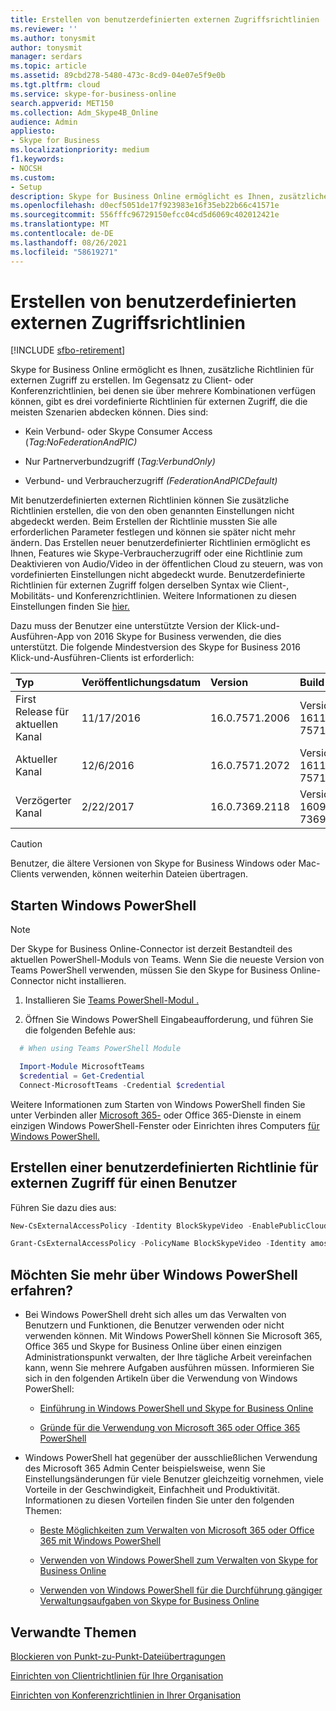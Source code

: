 ```yaml
---
title: Erstellen von benutzerdefinierten externen Zugriffsrichtlinien
ms.reviewer: ''
ms.author: tonysmit
author: tonysmit
manager: serdars
ms.topic: article
ms.assetid: 89cbd278-5480-473c-8cd9-04e07e5f9e0b
ms.tgt.pltfrm: cloud
ms.service: skype-for-business-online
search.appverid: MET150
ms.collection: Adm_Skype4B_Online
audience: Admin
appliesto:
- Skype for Business
ms.localizationpriority: medium
f1.keywords:
- NOCSH
ms.custom:
- Setup
description: Skype for Business Online ermöglicht es Ihnen, zusätzliche Richtlinien für externen Zugriff zu erstellen. Im Gegensatz zu Client- oder Konferenzrichtlinien, bei denen sie über mehrere Kombinationen verfügen können, gibt es drei vordefinierte Richtlinien für externen Zugriff, die die meisten Szenarien abdecken können.
ms.openlocfilehash: d0ecf5051de17f923983e16f35eb22b66c41571e
ms.sourcegitcommit: 556fffc96729150efcc04cd5d6069c402012421e
ms.translationtype: MT
ms.contentlocale: de-DE
ms.lasthandoff: 08/26/2021
ms.locfileid: "58619271"
---
```

# <a name="create-custom-external-access-policies"></a>Erstellen von benutzerdefinierten externen Zugriffsrichtlinien

[!INCLUDE [sfbo-retirement](../../Hub/includes/sfbo-retirement.md)]

Skype for Business Online ermöglicht es Ihnen, zusätzliche Richtlinien für externen Zugriff zu erstellen. Im Gegensatz zu Client- oder Konferenzrichtlinien, bei denen sie über mehrere Kombinationen verfügen können, gibt es drei vordefinierte Richtlinien für externen Zugriff, die die meisten Szenarien abdecken können. Dies sind:
  
- Kein Verbund- oder Skype Consumer Access (_Tag:NoFederationAndPIC)_
    
- Nur Partnerverbundzugriff (_Tag:VerbundOnly)_
    
- Verbund- und Verbraucherzugriff _(FederationAndPICDefault)_
    
Mit benutzerdefinierten externen Richtlinien können Sie zusätzliche Richtlinien erstellen, die von den oben genannten Einstellungen nicht abgedeckt werden. Beim Erstellen der Richtlinie mussten Sie alle erforderlichen Parameter festlegen und können sie später nicht mehr ändern. Das Erstellen neuer benutzerdefinierter Richtlinien ermöglicht es Ihnen, Features wie Skype-Verbraucherzugriff oder eine Richtlinie zum Deaktivieren von Audio/Video in der öffentlichen Cloud zu steuern, was von vordefinierten Einstellungen nicht abgedeckt wurde. Benutzerdefinierte Richtlinien für externen Zugriff folgen derselben Syntax wie Client-, Mobilitäts- und Konferenzrichtlinien. Weitere Informationen zu diesen Einstellungen finden Sie [hier.](/previous-versions//mt228132(v=technet.10))
  
Dazu muss der Benutzer eine unterstützte Version der Klick-und-Ausführen-App von 2016 Skype for Business verwenden, die dies unterstützt. Die folgende Mindestversion des Skype for Business 2016 Klick-und-Ausführen-Clients ist erforderlich:
  
|**Typ**|**Veröffentlichungsdatum**|**Version**|**Build**|
|:-----|:-----|:-----|:-----|
|First Release für aktuellen Kanal  <br/> |11/17/2016  <br/> |16.0.7571.2006  <br/> |Version 1611 (Build 7571.2006)  <br/> |
|Aktueller Kanal  <br/> |12/6/2016  <br/> |16.0.7571.2072  <br/> |Version 1611 (Build 7571.2072)  <br/> |
|Verzögerter Kanal  <br/> |2/22/2017  <br/> |16.0.7369.2118  <br/> |Version 1609 (Build 7369.2118)  <br/> |
   
> [!CAUTION]
> Benutzer, die ältere Versionen von Skype for Business Windows oder Mac-Clients verwenden, können weiterhin Dateien übertragen. 
  
## <a name="start-windows-powershell"></a>Starten Windows PowerShell

> [!NOTE]
> Der Skype for Business Online-Connector ist derzeit Bestandteil des aktuellen PowerShell-Moduls von Teams. Wenn Sie die neueste Version von Teams PowerShell verwenden, müssen Sie den Skype for Business Online-Connector nicht installieren.
1. Installieren Sie [Teams PowerShell-Modul .](/microsoftteams/teams-powershell-install)
    
2. Öffnen Sie Windows PowerShell Eingabeaufforderung, und führen Sie die folgenden Befehle aus: 
 ```powershell
   # When using Teams PowerShell Module

   Import-Module MicrosoftTeams
   $credential = Get-Credential
   Connect-MicrosoftTeams -Credential $credential
   ```
   
   Weitere Informationen zum Starten von Windows PowerShell finden Sie unter Verbinden aller [Microsoft 365-](/microsoft-365/enterprise/connect-to-all-microsoft-365-services-in-a-single-windows-powershell-window) oder Office 365-Dienste in einem einzigen Windows PowerShell-Fenster oder Einrichten ihres Computers [für Windows PowerShell.](../set-up-your-computer-for-windows-powershell/set-up-your-computer-for-windows-powershell.md)
   
## <a name="create-a-custom-external-access-policy-for-a-user"></a>Erstellen einer benutzerdefinierten Richtlinie für externen Zugriff für einen Benutzer

Führen Sie dazu dies aus:
  
 
```powershell
New-CsExternalAccessPolicy -Identity BlockSkypeVideo -EnablePublicCloudAccess $True -EnablePublicCloudAudioVideoAccess $False -EnableFederationAccess $True -EnableOutsideAccess $True
```


```powershell
Grant-CsExternalAccessPolicy -PolicyName BlockSkypeVideo -Identity amosm@contoso.com
```

## <a name="want-to-know-more-about-windows-powershell"></a>Möchten Sie mehr über Windows PowerShell erfahren?

- Bei Windows PowerShell dreht sich alles um das Verwalten von Benutzern und Funktionen, die Benutzer verwenden oder nicht verwenden können. Mit Windows PowerShell können Sie Microsoft 365, Office 365 und Skype for Business Online über einen einzigen Administrationspunkt verwalten, der Ihre tägliche Arbeit vereinfachen kann, wenn Sie mehrere Aufgaben ausführen müssen. Informieren Sie sich in den folgenden Artikeln über die Verwendung von Windows PowerShell:
    
  - [Einführung in Windows PowerShell und Skype for Business Online](../set-up-your-computer-for-windows-powershell/set-up-your-computer-for-windows-powershell.md)
    
  - [Gründe für die Verwendung von Microsoft 365 oder Office 365 PowerShell](/microsoft-365/enterprise/why-you-need-to-use-microsoft-365-powershell)
    
- Windows PowerShell hat gegenüber der ausschließlichen Verwendung des Microsoft 365 Admin Center beispielsweise, wenn Sie Einstellungsänderungen für viele Benutzer gleichzeitig vornehmen, viele Vorteile in der Geschwindigkeit, Einfachheit und Produktivität. Informationen zu diesen Vorteilen finden Sie unter den folgenden Themen:
    
  - [Beste Möglichkeiten zum Verwalten von Microsoft 365 oder Office 365 mit Windows PowerShell](/previous-versions//dn568025(v=technet.10))
    
  - [Verwenden von Windows PowerShell zum Verwalten von Skype for Business Online](../set-up-your-computer-for-windows-powershell/set-up-your-computer-for-windows-powershell.md)
    
  - [Verwenden von Windows PowerShell für die Durchführung gängiger Verwaltungsaufgaben von Skype for Business Online](../set-up-your-computer-for-windows-powershell/set-up-your-computer-for-windows-powershell.md)
    
## <a name="related-topics"></a>Verwandte Themen
[Blockieren von Punkt-zu-Punkt-Dateiübertragungen](block-point-to-point-file-transfers.md)

[Einrichten von Clientrichtlinien für Ihre Organisation](set-up-client-policies-for-your-organization.md)

[Einrichten von Konferenzrichtlinien in Ihrer Organisation](set-up-conferencing-policies-for-your-organization.md)

  

